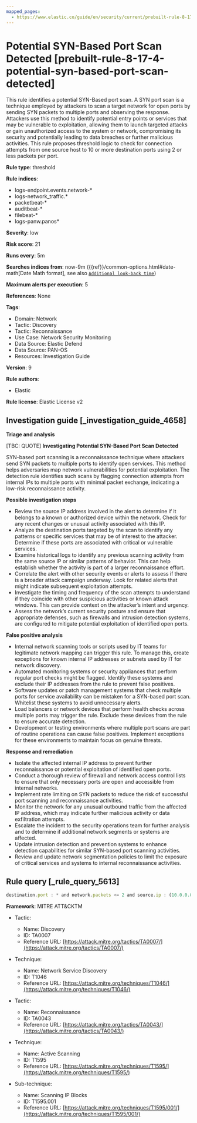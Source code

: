 ```yaml
---
mapped_pages:
  - https://www.elastic.co/guide/en/security/current/prebuilt-rule-8-17-4-potential-syn-based-port-scan-detected.html
---
```


# Potential SYN-Based Port Scan Detected [prebuilt-rule-8-17-4-potential-syn-based-port-scan-detected]

This rule identifies a potential SYN-Based port scan. A SYN port scan is a technique employed by attackers to scan a target network for open ports by sending SYN packets to multiple ports and observing the response. Attackers use this method to identify potential entry points or services that may be vulnerable to exploitation, allowing them to launch targeted attacks or gain unauthorized access to the system or network, compromising its security and potentially leading to data breaches or further malicious activities. This rule proposes threshold logic to check for connection attempts from one source host to 10 or more destination ports using 2 or less packets per port.

**Rule type**: threshold

**Rule indices**:

* logs-endpoint.events.network-*
* logs-network_traffic.*
* packetbeat-*
* auditbeat-*
* filebeat-*
* logs-panw.panos*

**Severity**: low

**Risk score**: 21

**Runs every**: 5m

**Searches indices from**: now-9m ({{ref}}/common-options.html#date-math[Date Math format], see also [`Additional look-back time`](docs-content://solutions/security/detect-and-alert/create-detection-rule.md#rule-schedule))

**Maximum alerts per execution**: 5

**References**: None

**Tags**:

* Domain: Network
* Tactic: Discovery
* Tactic: Reconnaissance
* Use Case: Network Security Monitoring
* Data Source: Elastic Defend
* Data Source: PAN-OS
* Resources: Investigation Guide

**Version**: 9

**Rule authors**:

* Elastic

**Rule license**: Elastic License v2

## Investigation guide [_investigation_guide_4658]

**Triage and analysis**

[TBC: QUOTE]
**Investigating Potential SYN-Based Port Scan Detected**

SYN-based port scanning is a reconnaissance technique where attackers send SYN packets to multiple ports to identify open services. This method helps adversaries map network vulnerabilities for potential exploitation. The detection rule identifies such scans by flagging connection attempts from internal IPs to multiple ports with minimal packet exchange, indicating a low-risk reconnaissance activity.

**Possible investigation steps**

* Review the source IP address involved in the alert to determine if it belongs to a known or authorized device within the network. Check for any recent changes or unusual activity associated with this IP.
* Analyze the destination ports targeted by the scan to identify any patterns or specific services that may be of interest to the attacker. Determine if these ports are associated with critical or vulnerable services.
* Examine historical logs to identify any previous scanning activity from the same source IP or similar patterns of behavior. This can help establish whether the activity is part of a larger reconnaissance effort.
* Correlate the alert with other security events or alerts to assess if there is a broader attack campaign underway. Look for related alerts that might indicate subsequent exploitation attempts.
* Investigate the timing and frequency of the scan attempts to understand if they coincide with other suspicious activities or known attack windows. This can provide context on the attacker’s intent and urgency.
* Assess the network’s current security posture and ensure that appropriate defenses, such as firewalls and intrusion detection systems, are configured to mitigate potential exploitation of identified open ports.

**False positive analysis**

* Internal network scanning tools or scripts used by IT teams for legitimate network mapping can trigger this rule. To manage this, create exceptions for known internal IP addresses or subnets used by IT for network discovery.
* Automated monitoring systems or security appliances that perform regular port checks might be flagged. Identify these systems and exclude their IP addresses from the rule to prevent false positives.
* Software updates or patch management systems that check multiple ports for service availability can be mistaken for a SYN-based port scan. Whitelist these systems to avoid unnecessary alerts.
* Load balancers or network devices that perform health checks across multiple ports may trigger the rule. Exclude these devices from the rule to ensure accurate detection.
* Development or testing environments where multiple port scans are part of routine operations can cause false positives. Implement exceptions for these environments to maintain focus on genuine threats.

**Response and remediation**

* Isolate the affected internal IP address to prevent further reconnaissance or potential exploitation of identified open ports.
* Conduct a thorough review of firewall and network access control lists to ensure that only necessary ports are open and accessible from internal networks.
* Implement rate limiting on SYN packets to reduce the risk of successful port scanning and reconnaissance activities.
* Monitor the network for any unusual outbound traffic from the affected IP address, which may indicate further malicious activity or data exfiltration attempts.
* Escalate the incident to the security operations team for further analysis and to determine if additional network segments or systems are affected.
* Update intrusion detection and prevention systems to enhance detection capabilities for similar SYN-based port scanning activities.
* Review and update network segmentation policies to limit the exposure of critical services and systems to internal reconnaissance activities.


## Rule query [_rule_query_5613]

```js
destination.port : * and network.packets <= 2 and source.ip : (10.0.0.0/8 or 172.16.0.0/12 or 192.168.0.0/16)
```

**Framework**: MITRE ATT&CKTM

* Tactic:

    * Name: Discovery
    * ID: TA0007
    * Reference URL: [https://attack.mitre.org/tactics/TA0007/](https://attack.mitre.org/tactics/TA0007/)

* Technique:

    * Name: Network Service Discovery
    * ID: T1046
    * Reference URL: [https://attack.mitre.org/techniques/T1046/](https://attack.mitre.org/techniques/T1046/)

* Tactic:

    * Name: Reconnaissance
    * ID: TA0043
    * Reference URL: [https://attack.mitre.org/tactics/TA0043/](https://attack.mitre.org/tactics/TA0043/)

* Technique:

    * Name: Active Scanning
    * ID: T1595
    * Reference URL: [https://attack.mitre.org/techniques/T1595/](https://attack.mitre.org/techniques/T1595/)

* Sub-technique:

    * Name: Scanning IP Blocks
    * ID: T1595.001
    * Reference URL: [https://attack.mitre.org/techniques/T1595/001/](https://attack.mitre.org/techniques/T1595/001/)



